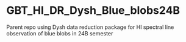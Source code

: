# GBT_HI_DR_Dysh_Blue_blobs24B
Parent repo using Dysh data reduction package for HI spectral line observation of blue blobs in 24B semester
